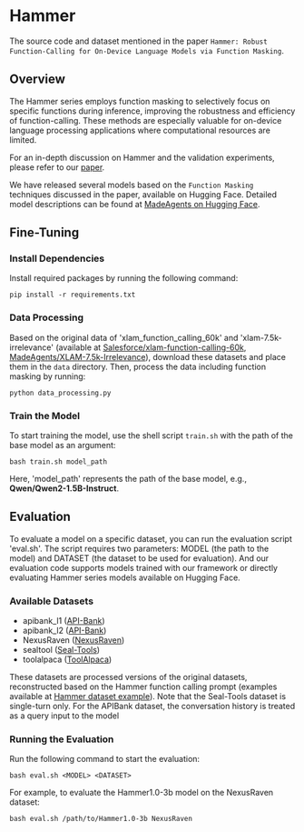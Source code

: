 # Hammer

The source code and dataset mentioned in the paper ```Hammer: Robust Function-Calling for On-Device Language Models via Function Masking```. 

## Overview

The Hammer series employs function masking to selectively focus on specific functions during inference, improving the robustness and efficiency of function-calling. These methods are especially valuable for on-device language processing applications where computational resources are limited.

For an in-depth discussion on Hammer and the validation experiments, please refer to our [paper](https://arxiv.org/abs/2410.04587).

We have released several models based on the ```Function Masking``` techniques discussed in the paper, available on Hugging Face. Detailed model descriptions can be found at [MadeAgents on Hugging Face](https://huggingface.co/MadeAgents).

## Fine-Tuning

### Install Dependencies

Install required packages by running the following command:

```pip install -r requirements.txt```

### Data Processing

Based on the original data of 'xlam_function_calling_60k' and 'xlam-7.5k-irrelevance' (available at [Salesforce/xlam-function-calling-60k](https://huggingface.co/datasets/Salesforce/xlam-function-calling-60k), [MadeAgents/XLAM-7.5k-Irrelevance](https://huggingface.co/datasets/MadeAgents/XLAM-7.5k-Irrelevance)), download these datasets and place them in the `data` directory. Then, process the data including function masking by running:

```python data_processing.py```

### Train the Model
To start training the model, use the shell script `train.sh` with the path of the base model as an argument:

```bash train.sh model_path```

Here, 'model_path' represents the path of the base model, e.g., **Qwen/Qwen2-1.5B-Instruct**.

## Evaluation

To evaluate a model on a specific dataset, you can run the evaluation script 'eval.sh'. The script requires two parameters: MODEL (the path to the model) and DATASET (the dataset to be used for evaluation). And our evaluation code supports models trained with our framework or directly evaluating Hammer series models available on Hugging Face.

### Available Datasets

- apibank_l1 ([API-Bank](https://huggingface.co/datasets/liminghao1630/API-Bank/tree/main))
- apibank_l2 ([API-Bank](https://huggingface.co/datasets/liminghao1630/API-Bank/tree/main))
- NexusRaven ([NexusRaven](https://huggingface.co/datasets/Nexusflow/Function_Call_Definitions))
- sealtool ([Seal-Tools](https://github.com/fairyshine/Seal-Tools))
- toolalpaca ([ToolAlpaca](https://github.com/tangqiaoyu/ToolAlpaca))

These datasets are processed versions of the original datasets, reconstructed based on the Hammer function calling prompt (examples available at [Hammer dataset example](https://github.com/MadeAgents/Hammer/blob/main/data/masking_sft_data_example.json)). Note that the Seal-Tools dataset is single-turn only.  For the APIBank dataset, the conversation history is treated as a query input to the model


### Running the Evaluation

Run the following command to start the evaluation:

```bash eval.sh <MODEL> <DATASET>```

For example, to evaluate the Hammer1.0-3b model on the NexusRaven dataset:

```bash eval.sh /path/to/Hammer1.0-3b NexusRaven```
